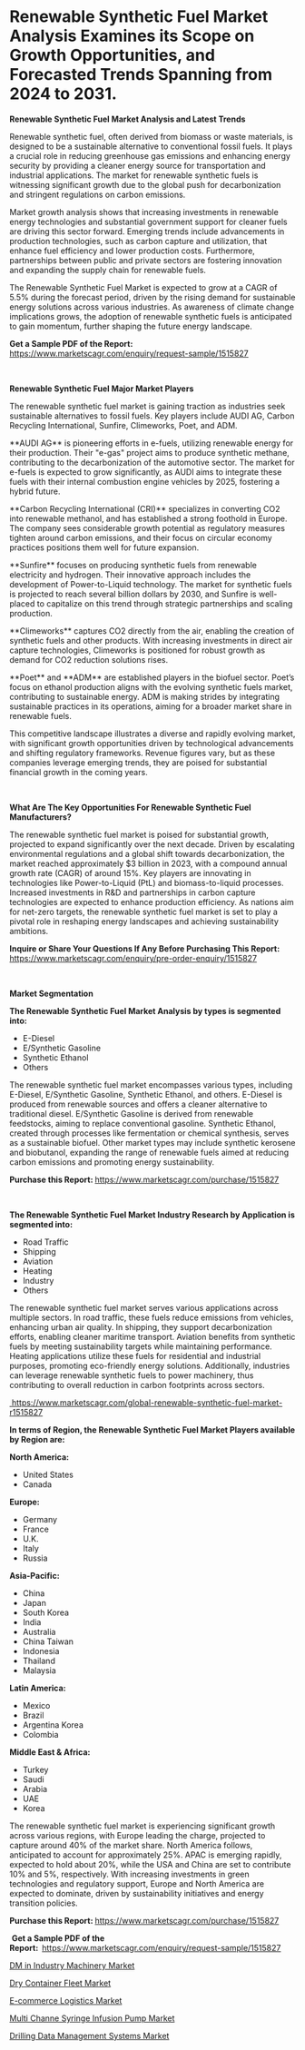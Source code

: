 <p><h1>Renewable Synthetic Fuel Market Analysis Examines its Scope on Growth Opportunities, and Forecasted Trends Spanning from 2024 to 2031.</h1></p><p><strong>Renewable Synthetic Fuel Market Analysis and Latest Trends</strong></p>
<p><p>Renewable synthetic fuel, often derived from biomass or waste materials, is designed to be a sustainable alternative to conventional fossil fuels. It plays a crucial role in reducing greenhouse gas emissions and enhancing energy security by providing a cleaner energy source for transportation and industrial applications. The market for renewable synthetic fuels is witnessing significant growth due to the global push for decarbonization and stringent regulations on carbon emissions.</p><p>Market growth analysis shows that increasing investments in renewable energy technologies and substantial government support for cleaner fuels are driving this sector forward. Emerging trends include advancements in production technologies, such as carbon capture and utilization, that enhance fuel efficiency and lower production costs. Furthermore, partnerships between public and private sectors are fostering innovation and expanding the supply chain for renewable fuels.</p><p>The Renewable Synthetic Fuel Market is expected to grow at a CAGR of 5.5% during the forecast period, driven by the rising demand for sustainable energy solutions across various industries. As awareness of climate change implications grows, the adoption of renewable synthetic fuels is anticipated to gain momentum, further shaping the future energy landscape.</p></p>
<p><strong>Get a Sample PDF of the Report:&nbsp;</strong> <a href="https://www.marketscagr.com/enquiry/request-sample/1515827?utm_campaign=1615&utm_medium=2&utm_source=Github&utm_content=ia&utm_term=27102024&utm_id=renewable-synthetic-fuel">https://www.marketscagr.com/enquiry/request-sample/1515827</a></p>
<p>&nbsp;</p>
<p><strong>Renewable Synthetic Fuel Major Market Players</strong></p>
<p><p>The renewable synthetic fuel market is gaining traction as industries seek sustainable alternatives to fossil fuels. Key players include AUDI AG, Carbon Recycling International, Sunfire, Climeworks, Poet, and ADM.</p><p>**AUDI AG** is pioneering efforts in e-fuels, utilizing renewable energy for their production. Their "e-gas" project aims to produce synthetic methane, contributing to the decarbonization of the automotive sector. The market for e-fuels is expected to grow significantly, as AUDI aims to integrate these fuels with their internal combustion engine vehicles by 2025, fostering a hybrid future.</p><p>**Carbon Recycling International (CRI)** specializes in converting CO2 into renewable methanol, and has established a strong foothold in Europe. The company sees considerable growth potential as regulatory measures tighten around carbon emissions, and their focus on circular economy practices positions them well for future expansion.</p><p>**Sunfire** focuses on producing synthetic fuels from renewable electricity and hydrogen. Their innovative approach includes the development of Power-to-Liquid technology. The market for synthetic fuels is projected to reach several billion dollars by 2030, and Sunfire is well-placed to capitalize on this trend through strategic partnerships and scaling production.</p><p>**Climeworks** captures CO2 directly from the air, enabling the creation of synthetic fuels and other products. With increasing investments in direct air capture technologies, Climeworks is positioned for robust growth as demand for CO2 reduction solutions rises.</p><p>**Poet** and **ADM** are established players in the biofuel sector. Poet’s focus on ethanol production aligns with the evolving synthetic fuels market, contributing to sustainable energy. ADM is making strides by integrating sustainable practices in its operations, aiming for a broader market share in renewable fuels.</p><p>This competitive landscape illustrates a diverse and rapidly evolving market, with significant growth opportunities driven by technological advancements and shifting regulatory frameworks. Revenue figures vary, but as these companies leverage emerging trends, they are poised for substantial financial growth in the coming years.</p></p>
<p>&nbsp;</p>
<p><strong>What Are The Key Opportunities For Renewable Synthetic Fuel Manufacturers?</strong></p>
<p><p>The renewable synthetic fuel market is poised for substantial growth, projected to expand significantly over the next decade. Driven by escalating environmental regulations and a global shift towards decarbonization, the market reached approximately $3 billion in 2023, with a compound annual growth rate (CAGR) of around 15%. Key players are innovating in technologies like Power-to-Liquid (PtL) and biomass-to-liquid processes. Increased investments in R&D and partnerships in carbon capture technologies are expected to enhance production efficiency. As nations aim for net-zero targets, the renewable synthetic fuel market is set to play a pivotal role in reshaping energy landscapes and achieving sustainability ambitions.</p></p>
<p><strong>Inquire or Share Your Questions If Any Before Purchasing This Report:</strong> <a href="https://www.marketscagr.com/enquiry/pre-order-enquiry/1515827?utm_campaign=1615&utm_medium=2&utm_source=Github&utm_content=ia&utm_term=27102024&utm_id=renewable-synthetic-fuel">https://www.marketscagr.com/enquiry/pre-order-enquiry/1515827</a></p>
<p>&nbsp;</p>
<p><strong>Market Segmentation</strong></p>
<p><strong>The Renewable Synthetic Fuel Market Analysis by types is segmented into:</strong></p>
<p><ul><li>E-Diesel</li><li>E/Synthetic Gasoline</li><li>Synthetic Ethanol</li><li>Others</li></ul></p>
<p><p>The renewable synthetic fuel market encompasses various types, including E-Diesel, E/Synthetic Gasoline, Synthetic Ethanol, and others. E-Diesel is produced from renewable sources and offers a cleaner alternative to traditional diesel. E/Synthetic Gasoline is derived from renewable feedstocks, aiming to replace conventional gasoline. Synthetic Ethanol, created through processes like fermentation or chemical synthesis, serves as a sustainable biofuel. Other market types may include synthetic kerosene and biobutanol, expanding the range of renewable fuels aimed at reducing carbon emissions and promoting energy sustainability.</p></p>
<p><strong>Purchase this Report:&nbsp;</strong><a href="https://www.marketscagr.com/purchase/1515827?utm_campaign=1615&utm_medium=2&utm_source=Github&utm_content=ia&utm_term=27102024&utm_id=renewable-synthetic-fuel">https://www.marketscagr.com/purchase/1515827</a></p>
<p>&nbsp;</p>
<p><strong>The Renewable Synthetic Fuel Market Industry Research by Application is segmented into:</strong></p>
<p><ul><li>Road Traffic</li><li>Shipping</li><li>Aviation</li><li>Heating</li><li>Industry</li><li>Others</li></ul></p>
<p><p>The renewable synthetic fuel market serves various applications across multiple sectors. In road traffic, these fuels reduce emissions from vehicles, enhancing urban air quality. In shipping, they support decarbonization efforts, enabling cleaner maritime transport. Aviation benefits from synthetic fuels by meeting sustainability targets while maintaining performance. Heating applications utilize these fuels for residential and industrial purposes, promoting eco-friendly energy solutions. Additionally, industries can leverage renewable synthetic fuels to power machinery, thus contributing to overall reduction in carbon footprints across sectors.</p></p>
<p><a href="https://www.marketscagr.com/global-renewable-synthetic-fuel-market-r1515827?utm_campaign=1615&utm_medium=2&utm_source=Github&utm_content=ia&utm_term=27102024&utm_id=renewable-synthetic-fuel">&nbsp;https://www.marketscagr.com/global-renewable-synthetic-fuel-market-r1515827</a></p>
<p><strong>In terms of Region, the Renewable Synthetic Fuel Market Players available by Region are:</strong></p>
<p>
    <p> <strong> North America: </strong>
        <ul>
            <li>United States</li>
            <li>Canada</li>
        </ul>
        </p> 
    <p> <strong> Europe: </strong>
        <ul>
            <li>Germany</li>
            <li>France</li>
            <li>U.K.</li>
            <li>Italy</li>
            <li>Russia</li>
        </ul>
        </p> 
    <p> <strong> Asia-Pacific: </strong>
        <ul>
            <li>China</li>
            <li>Japan</li>
            <li>South Korea</li>
            <li>India</li>
            <li>Australia</li>
            <li>China Taiwan</li>
            <li>Indonesia</li>
            <li>Thailand</li>
            <li>Malaysia</li>
        </ul>
        </p> 
    <p> <strong> Latin America: </strong>
        <ul>
            <li>Mexico</li>
            <li>Brazil</li>
            <li>Argentina Korea</li>
            <li>Colombia</li>
        </ul>
        </p> 
    <p> <strong> Middle East & Africa: </strong>
        <ul>
            <li>Turkey</li>
            <li>Saudi</li>
            <li>Arabia</li>
            <li>UAE</li>
            <li>Korea</li>
        </ul>
    </p>
    </p>
<p><p>The renewable synthetic fuel market is experiencing significant growth across various regions, with Europe leading the charge, projected to capture around 40% of the market share. North America follows, anticipated to account for approximately 25%. APAC is emerging rapidly, expected to hold about 20%, while the USA and China are set to contribute 10% and 5%, respectively. With increasing investments in green technologies and regulatory support, Europe and North America are expected to dominate, driven by sustainability initiatives and energy transition policies.</p></p>
<p><strong>Purchase this Report: </strong><a href="https://www.marketscagr.com/purchase/1515827?utm_campaign=1615&utm_medium=2&utm_source=Github&utm_content=ia&utm_term=27102024&utm_id=renewable-synthetic-fuel">https://www.marketscagr.com/purchase/1515827</a></p>
<p>&nbsp;<strong>Get a Sample PDF of the Report:&nbsp;&nbsp;</strong><a href="https://www.marketscagr.com/enquiry/request-sample/1515827?utm_campaign=1615&utm_medium=2&utm_source=Github&utm_content=ia&utm_term=27102024&utm_id=renewable-synthetic-fuel">https://www.marketscagr.com/enquiry/request-sample/1515827</a></p>
<p><strong></strong></p>
<p><p><a href="https://www.linkedin.com/pulse/dm-industry-machinery-market-emerging-trends-future-prospects-a7ndc?utm_campaign=1615&utm_medium=2&utm_source=Github&utm_content=ia&utm_term=27102024&utm_id=renewable-synthetic-fuel">DM in Industry Machinery Market</a></p><p><a href="https://www.linkedin.com/pulse/influencing-factors-dry-container-fleet-market-insights-growth-mwmgc?utm_campaign=1615&utm_medium=2&utm_source=Github&utm_content=ia&utm_term=27102024&utm_id=renewable-synthetic-fuel">Dry Container Fleet Market</a></p><p><a href="https://www.linkedin.com/pulse/e-commerce-logistics-market-outlook-forecast-from-2024-2031-kuznets-wr5mc?utm_campaign=1615&utm_medium=2&utm_source=Github&utm_content=ia&utm_term=27102024&utm_id=renewable-synthetic-fuel">E-commerce Logistics Market</a></p><p><a href="https://github.com/FahadAhmed223/Market-Research-Report-List-1/blob/main/multi-channe-syringe-infusion-pump-market.md?utm_campaign=1615&utm_medium=2&utm_source=Github&utm_content=ia&utm_term=27102024&utm_id=renewable-synthetic-fuel">Multi Channe Syringe Infusion Pump Market</a></p><p><a href="https://www.linkedin.com/pulse/drilling-data-management-systems-market-segmentation-applications-lttpc?utm_campaign=1615&utm_medium=2&utm_source=Github&utm_content=ia&utm_term=27102024&utm_id=renewable-synthetic-fuel">Drilling Data Management Systems Market</a></p></p>